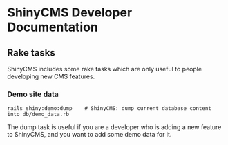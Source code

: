 # ShinyCMS Developer Documentation

## Rake tasks

ShinyCMS includes some rake tasks which are only useful to people developing new CMS features.

### Demo site data

```
rails shiny:demo:dump    # ShinyCMS: dump current database content into db/demo_data.rb
```

The dump task is useful if you are a developer who is adding a new feature to ShinyCMS, and you want to add some demo data for it.
